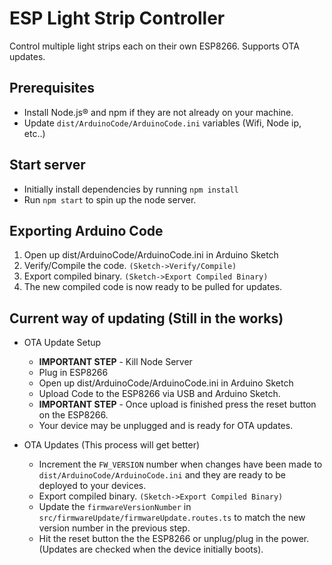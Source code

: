 # ESP Light Strip Controller

Control multiple light strips each on their own ESP8266. Supports OTA updates.

## Prerequisites

- Install Node.js® and npm if they are not already on your machine.
- Update `dist/ArduinoCode/ArduinoCode.ini` variables (Wifi, Node ip, etc..)

## Start server
- Initially install dependencies by running ```npm install```
- Run `npm start` to spin up the node server.

## Exporting Arduino Code
  
  1. Open up dist/ArduinoCode/ArduinoCode.ini in Arduino Sketch
  2. Verify/Compile the code. ```(Sketch->Verify/Compile)```
  3. Export compiled binary. ```(Sketch->Export Compiled Binary)```
  4. The new compiled code is now ready to be pulled for updates.

## Current way of updating (Still in the works)

* OTA Update Setup
  - **IMPORTANT STEP** - Kill Node Server
  - Plug in ESP8266
  - Open up dist/ArduinoCode/ArduinoCode.ini in Arduino Sketch
  - Upload Code to the ESP8266 via USB and Arduino Sketch.
  - **IMPORTANT STEP** - Once upload is finished press the reset button on the ESP8266.
  - Your device may be unplugged and is ready for OTA updates.

* OTA Updates (This process will get better)
  - Increment the `FW_VERSION` number when changes have been made to `dist/ArduinoCode/ArduinoCode.ini` and they are ready to be deployed to your devices.
  - Export compiled binary. ```(Sketch->Export Compiled Binary)```
  - Update the `firmwareVersionNumber` in `src/firmwareUpdate/firmwareUpdate.routes.ts` to match the new version number in the previous step. 
  - Hit the reset button the the ESP8266 or unplug/plug in the power. (Updates are checked when the device initially boots).


